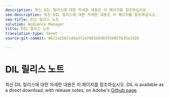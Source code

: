 ```yaml
---
description: 최신 DIL 릴리스에 대한 자세한 내용은 이 페이지를 참조하십시오.
seo-description: 최신 DIL 릴리스에 대한 자세한 내용은 이 페이지를 참조하십시오.
seo-title: DIL 릴리스 노트
solution: Audience Manager
title: DIL 릴리스 노트
translation-type: tm+mt
source-git-commit: 0672a1567cdda3f2af665b6d0355b05f635a1928

---
```



# DIL 릴리스 노트

최신 DIL 릴리스에 대한 자세한 내용은 이 페이지를 참조하십시오. DIL is available as a direct download, with release notes, on Adobe&#39;s [Github page](https://github.com/Adobe-Marketing-Cloud/dil/releases).

